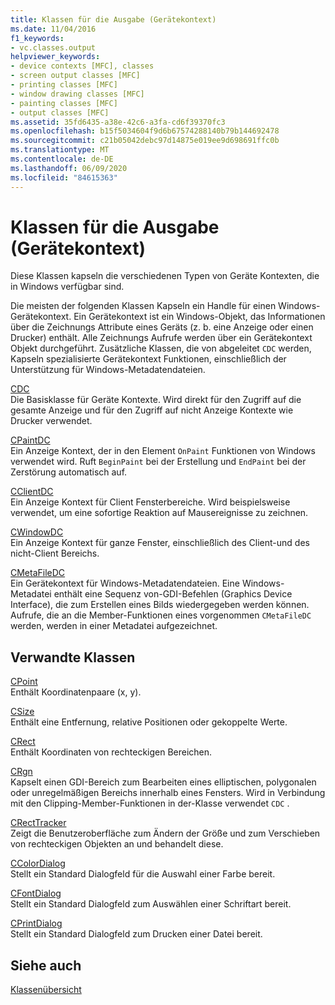 ```yaml
---
title: Klassen für die Ausgabe (Gerätekontext)
ms.date: 11/04/2016
f1_keywords:
- vc.classes.output
helpviewer_keywords:
- device contexts [MFC], classes
- screen output classes [MFC]
- printing classes [MFC]
- window drawing classes [MFC]
- painting classes [MFC]
- output classes [MFC]
ms.assetid: 35fd6435-a38e-42c6-a3fa-cd6f39370fc3
ms.openlocfilehash: b15f5034604f9d6b67574288140b79b144692478
ms.sourcegitcommit: c21b05042debc97d14875e019ee9d698691ffc0b
ms.translationtype: MT
ms.contentlocale: de-DE
ms.lasthandoff: 06/09/2020
ms.locfileid: "84615363"
---
```

# <a name="output-device-context-classes"></a>Klassen für die Ausgabe (Gerätekontext)

Diese Klassen kapseln die verschiedenen Typen von Geräte Kontexten, die in Windows verfügbar sind.

Die meisten der folgenden Klassen Kapseln ein Handle für einen Windows-Gerätekontext. Ein Gerätekontext ist ein Windows-Objekt, das Informationen über die Zeichnungs Attribute eines Geräts (z. b. eine Anzeige oder einen Drucker) enthält. Alle Zeichnungs Aufrufe werden über ein Gerätekontext Objekt durchgeführt. Zusätzliche Klassen, die von abgeleitet `CDC` werden, Kapseln spezialisierte Gerätekontext Funktionen, einschließlich der Unterstützung für Windows-Metadatendateien.

[CDC](reference/cdc-class.md)<br/>
Die Basisklasse für Geräte Kontexte. Wird direkt für den Zugriff auf die gesamte Anzeige und für den Zugriff auf nicht Anzeige Kontexte wie Drucker verwendet.

[CPaintDC](reference/cpaintdc-class.md)<br/>
Ein Anzeige Kontext, der in den Element `OnPaint` Funktionen von Windows verwendet wird. Ruft `BeginPaint` bei der Erstellung und `EndPaint` bei der Zerstörung automatisch auf.

[CClientDC](reference/cclientdc-class.md)<br/>
Ein Anzeige Kontext für Client Fensterbereiche. Wird beispielsweise verwendet, um eine sofortige Reaktion auf Mausereignisse zu zeichnen.

[CWindowDC](reference/cwindowdc-class.md)<br/>
Ein Anzeige Kontext für ganze Fenster, einschließlich des Client-und des nicht-Client Bereichs.

[CMetaFileDC](reference/cmetafiledc-class.md)<br/>
Ein Gerätekontext für Windows-Metadatendateien. Eine Windows-Metadatei enthält eine Sequenz von-GDI-Befehlen (Graphics Device Interface), die zum Erstellen eines Bilds wiedergegeben werden können. Aufrufe, die an die Member-Funktionen eines vorgenommen `CMetaFileDC` werden, werden in einer Metadatei aufgezeichnet.

## <a name="related-classes"></a>Verwandte Klassen

[CPoint](../atl-mfc-shared/reference/cpoint-class.md)<br/>
Enthält Koordinatenpaare (x, y).

[CSize](../atl-mfc-shared/reference/csize-class.md)<br/>
Enthält eine Entfernung, relative Positionen oder gekoppelte Werte.

[CRect](../atl-mfc-shared/reference/crect-class.md)<br/>
Enthält Koordinaten von rechteckigen Bereichen.

[CRgn](reference/crgn-class.md)<br/>
Kapselt einen GDI-Bereich zum Bearbeiten eines elliptischen, polygonalen oder unregelmäßigen Bereichs innerhalb eines Fensters. Wird in Verbindung mit den Clipping-Member-Funktionen in der-Klasse verwendet `CDC` .

[CRectTracker](reference/crecttracker-class.md)<br/>
Zeigt die Benutzeroberfläche zum Ändern der Größe und zum Verschieben von rechteckigen Objekten an und behandelt diese.

[CColorDialog](reference/ccolordialog-class.md)<br/>
Stellt ein Standard Dialogfeld für die Auswahl einer Farbe bereit.

[CFontDialog](reference/cfontdialog-class.md)<br/>
Stellt ein Standard Dialogfeld zum Auswählen einer Schriftart bereit.

[CPrintDialog](reference/cprintdialog-class.md)<br/>
Stellt ein Standard Dialogfeld zum Drucken einer Datei bereit.

## <a name="see-also"></a>Siehe auch

[Klassenübersicht](class-library-overview.md)
